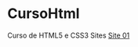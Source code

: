 # CursoHtml
 Curso de HTML5 e CSS3
 Sites
 <a href="https://ryandesouzaaraujo.github.io/CursoHtml/desafios/desafio010/">Site 01</a>

